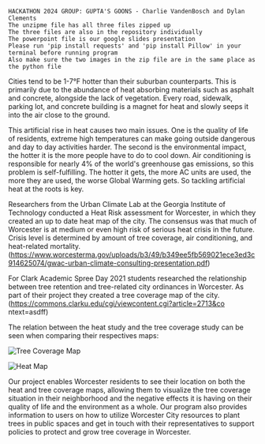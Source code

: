     HACKATHON 2024 GROUP: GUPTA'S GOONS - Charlie VandenBosch and Dylan Clements
    The unzipme file has all three files zipped up
    The three files are also in the repository individually
    The powerpoint file is our google slides presentation
    Please run 'pip install requests' and 'pip install Pillow' in your terminal before running program
    Also make sure the two images in the zip file are in the same place as the python file

Cities tend to be 1-7°F hotter than their suburban counterparts. This is primarily due to the abundance of heat absorbing materials such as asphalt and concrete, alongside the lack of vegetation. Every road, sidewalk, parking lot, and concrete building is a magnet for heat and slowly seeps it into the air close to the ground.

This artificial rise in heat causes two main issues. One is the quality of life of residents, extreme high temperatures can make going outside dangerous and day to day activities harder. The second is the environmental impact, the hotter it is the more people have to do to cool down. Air conditioning is responsible for nearly 4% of the world's greenhouse gas emissions, so this problem is self-fulfilling. The hotter it gets, the more AC units are used, the more they are used, the worse Global Warming gets. So tackling artificial heat at the roots is key.

Researchers from the Urban Climate Lab at the Georgia Institute of Technology conducted a Heat Risk assessment for Worcester, in which they created an up to date heat map of the city. The consensus was that much of Worcester is at medium or even high risk of serious heat crisis in the future. Crisis level is determined by amount of tree coverage, air conditioning, and heat-related mortality.
(https://www.worcesterma.gov/uploads/b3/49/b349ee5fb569021ece3ed3c914625074/gwac-urban-climate-consulting-presentation.pdf)

For Clark Academic Spree Day 2021 students researched the relationship between tree retention and tree-related city ordinances in Worcester. As part of their project they created a tree coverage map of the city.
(https://commons.clarku.edu/cgi/viewcontent.cgi?article=2713&co ntext=asdff)

The relation between the heat study and the tree coverage study can be seen when comparing their respectives maps:

![Tree Coverage Map](https://github.com/dylanclements7/LeafyLessons/raw/main/treeMap.png)

![Heat Map](https://github.com/dylanclements7/LeafyLessons/raw/main/heatMap.png)

Our project enables Worcester residents to see their location on both the heat and tree coverage maps, allowing them to visualize the tree coverage situation in their neighborhood and the negative effects it is having on their quality of life and the environment as a whole. Our program also provides information to users on how to utilize Worcester City resources to plant trees in public spaces and get in touch with their representatives to support policies to protect and grow tree coverage in Worcester.
